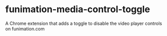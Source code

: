 # funimation-media-control-toggle
A Chrome extension that adds a toggle to disable the video player controls on funimation.com
